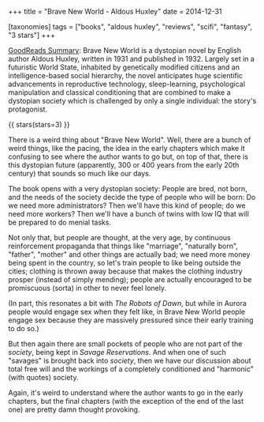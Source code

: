 +++
title = "Brave New World - Aldous Huxley"
date = 2014-12-31

[taxonomies]
tags = ["books", "aldous huxley", "reviews", "scifi", "fantasy", "3 stars"]
+++

[GoodReads Summary](https://www.goodreads.com/book/show/5129.Brave_New_World):
Brave New World is a dystopian novel by English author Aldous Huxley, written in 1931 and published in 1932. Largely set in a futuristic World State, inhabited by genetically modified citizens and an intelligence-based social hierarchy, the novel anticipates huge scientific advancements in reproductive technology, sleep-learning, psychological manipulation and classical conditioning that are combined to make a dystopian society which is challenged by only a single individual: the story's protagonist.

<!-- more -->

{{ stars(stars=3) }}

There is a weird thing about "Brave New World". Well, there are a bunch of
weird things, like the pacing, the idea in the early chapters which make it
confusing to see where the author wants to go but, on top of that, there is
this dystopian future (apparently, 300 or 400 years from the early 20th
century) that sounds so much like our days.

The book opens with a very dystopian society: People are bred, not born, and
the needs of the society decide the type of people who will be born: Do we
need more administrators? Then we'll have this kind of people; do we need more
workers? Then we'll have a bunch of twins with low IQ that will be prepared to
do menial tasks.

Not only that, but people are thought, at the very age, by continuous
reinforcement propaganda that things like "marriage", "naturally born",
"father", "mother" and other things are actually bad; we need more money being
spent in the country, so let's train people to like being outside the cities;
clothing is thrown away because that makes the clothing industry prosper
(instead of simply mending); people are actually encouraged to be promiscuous
(sorta) in other to never feel lonely.

(In part, this resonates a bit with _The Robots of Dawn_, but while in Aurora
people would engage sex when they felt like, in Brave New World people engage
sex because they are massively pressured since their early training to do so.)

But then again there are small pockets of people who are not part of the
*society*, being kept in *Savage Reservations*. And when one of such "savages"
is brought back into *society*, then we have our discussion about total free
will and the workings of a completely conditioned and "harmonic" (with quotes)
society.

Again, it's weird to understand where the author wants to go in the early
chapters, but the final chapters (with the exception of the end of the last
one) are pretty damn thought provoking.
